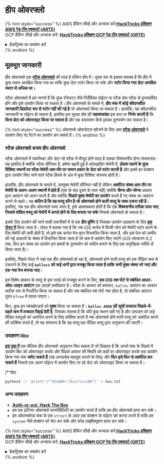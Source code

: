 # हीप ओवरफ्लो

{% hint style="success" %}
AWS हैकिंग सीखें और अभ्यास करें:<img src="/.gitbook/assets/arte.png" alt="" data-size="line">[**HackTricks प्रशिक्षण AWS रेड टीम एक्सपर्ट (ARTE)**](https://training.hacktricks.xyz/courses/arte)<img src="/.gitbook/assets/arte.png" alt="" data-size="line">\
GCP हैकिंग सीखें और अभ्यास करें: <img src="/.gitbook/assets/grte.png" alt="" data-size="line">[**HackTricks प्रशिक्षण GCP रेड टीम एक्सपर्ट (GRTE)**<img src="/.gitbook/assets/grte.png" alt="" data-size="line">](https://training.hacktricks.xyz/courses/grte)

<details>

<summary>हैकट्रिक्स का समर्थन करें</summary>

* [**सदस्यता योजनाएं**](https://github.com/sponsors/carlospolop) की जाँच करें!
* **शामिल हों** 💬 [**डिस्कॉर्ड समूह**](https://discord.gg/hRep4RUj7f) या [**टेलीग्राम समूह**](https://t.me/peass) या हमें **ट्विटर** 🐦 [**@hacktricks\_live**](https://twitter.com/hacktricks\_live)** पर फॉलो** करें।
* **हैकिंग ट्रिक्स साझा करें, [**HackTricks**](https://github.com/carlospolop/hacktricks) और [**HackTricks Cloud**](https://github.com/carlospolop/hacktricks-cloud) github रेपो में PR जमा करके**।

</details>
{% endhint %}

## मूलभूत जानकारी

हीप ओवरफ्लो एक [**स्टैक ओवरफ्लो**](../stack-overflow/) की तरह है लेकिन हीप में। मुख्य रूप से इसका मतलब है कि हीप में कुछ स्थान आरक्षित किया गया था ताकि कुछ डेटा स्टोर किया जा सके और **स्टोर किया गया डेटा आरक्षित स्थान से अधिक था।**

स्टैक ओवरफ्लो में हम जानते हैं कि कुछ रजिस्टर जैसे निर्देशिका पॉइंटर या स्टैक फ्रेम स्टैक से पुनर्स्थापित होंगे और इसे उपयोग किया जा सकता है। हीप ओवरफ्लो के मामले में, **हीप चंक में कोई संवेदनशील जानकारी डिफ़ॉल्ट रूप से स्टोर नहीं की गई है** जो ओवरफ्लो किया जा सकता है। हालांकि, यह संवेदनशील जानकारी या पॉइंटर हो सकता है, इसलिए इस सुरक्षा दोष की **महत्वाकांक्षा** इस बात पर **निर्भर करती है** कि **किस डेटा को ओवरराइट किया जा सकता है** और एक हमलावार कैसे इसका दुरुपयोग कर सकता है।

{% hint style="success" %}
ओवरफ्लो ऑफसेट्स खोजने के लिए आप [**स्टैक ओवरफ्लो**](../stack-overflow/#finding-stack-overflows-offsets) में उपयोग किए गए पैटर्न का उपयोग कर सकते हैं।
{% endhint %}

### स्टैक ओवरफ्लो बनाम हीप ओवरफ्लो

स्टैक ओवरफ्लो में व्यवस्थित और डेटा जो स्टैक में मौजूद होने वाला है उसका विश्वसनीय होना संभावनात: यह इसलिए है क्योंकि स्टैक लीनियर है, हमेशा बढ़ती हुई है कॉलाइडिंग मेमोरी में, **प्रोग्राम चलने के कुछ विशिष्ट स्थानों पर स्टैक मेमोरी आम तौर पर समान प्रकार के डेटा को स्टोर करती है** और इसमें हर फंक्शन द्वारा उपयोग किए जाने वाले स्टैक हिस्से के अंत में कुछ विशिष्ट संरचना होती है।

हालांकि, हीप ओवरफ्लो के मामले में, उपयुक्त मेमोरी लीनियर नहीं है लेकिन **आवंटित चंक्स आम तौर पर मेमोरी के अलग-अलग स्थानों में होते हैं** (एक के बाद दूसरे के पास नहीं) क्योंकि **बिन्स और जोन्स** आकार द्वारा आवंटन को अलग करते हैं और क्योंकि **पिछले मुक्त मेमोरी का उपयोग** करते हैं नए चंक्स का आवंटन करने से पहले। यह **कठिन है कि वह वस्तु कौन है जो ओवरफ्लो होने वाली वस्तु के साथ टकरा रही है**। इसलिए, जब एक हीप ओवरफ्लो पाया जाता है, इसे आवश्यकता होती है कि एक **विश्वसनीय तरीका पाया जाए जिससे वांछित वस्तु को मेमोरी में अगले होने के लिए बनाया जा सके** जिससे ओवरफ्लो हो सकता है।

इसके लिए उपयोग की जाने वाली तकनीकों में से एक **हीप ग्रूमिंग** है जिसका उपयोग उदाहरण के लिए [**इस पोस्ट में**](https://azeria-labs.com/grooming-the-ios-kernel-heap/) किया जाता है। पोस्ट में बताया गया है कि जब iOS कर्नल में किसी जोन को मेमोरी स्टोर करने के लिए मेमोरी की कमी होती है, तो इसे एक कर्नल पेज द्वारा विस्तारित किया जाता है, और इस पेज को उम्मीद की गई आकारों के चंक्स में विभाजित किया जाता है जो क्रम में उपयोग किए जाएंगे (iOS संस्करण 9.2 तक, फिर इन चंक्स का उपयोग इन हमलों के दुरुपयोग को कठिन बनाने के लिए एक यादृच्छिक तरीके से किया जाता है)।

इसलिए, पिछले पोस्ट में जहां एक हीप ओवरफ्लो हो रहा है, ओवरफ्लो होने वाली वस्तु को एक पीड़ित क्रम से टकराने के लिए कई **`kallocs` को कई धागों द्वारा मजबूर किया जाता है ताकि सभी मुक्त चंक्स भरे जाएं और एक नया पेज बनाया जाए**।

इस विशेष आकार के वस्तु से इस भराई को मजबूत करने के लिए, **एक iOS मश पोर्ट से संबंधित आउट-ऑफ-लाइन आवंटन** एक आदर्श उम्मीदवार है। संदेश के आकार को बनाकर, `kalloc` आवंटन का आकार सटीक रूप से निर्धारित किया जा सकता है और जब संबंधित मश पोर्ट नष्ट होता है, तो संबंधित आवंटन तुरंत `kfree` में वापस जाएगा।

फिर, कुछ इन प्लेसहोल्डर्स को **मुक्त** किया जा सकता है। **`kalloc.4096` फ्री सूची तत्काल पिछले-में-पहले क्रम में तत्काल रिहाई देती है**, जिसका मतलब है कि यदि कुछ स्थान पक्षी गए हैं और उत्पादन को कई पीड़ित वस्तुओं को आवंटित करने के लिए कोशिश करते हैं जब ओवरफ्लो होने वाली वस्तु को आवंटित करने की कोशिश करते हैं, तो यह संभावना है कि यह वस्तु एक पीड़ित वस्तु द्वारा अनुसरण की जाएगी।

### उदाहरण libc

[**इस पृष्ठ में**](https://guyinatuxedo.github.io/27-edit\_free\_chunk/heap\_consolidation\_explanation/index.html) एक मौलिक हीप ओवरफ्लो अनुकरण मिल सकता है जो दिखाता है कि अगले चंक के पिछले में उपयोग बिट को ओवरराइट करके और पिछले आकार की स्थिति को कहाँ पर ओवरराइट करके एक उपयोग किया गया चंक **समेट सकते हैं** (यह अनउसेड महसूस कराने के लिए) और **फिर इसे फिर से आवंटित कर सकते हैं** जिससे एक अलग पॉइंटर में उपयोग किए जा रहे डेटा को ओवरराइट किया जा सकता है।

[**प्रोट
```bash
python3 -c 'print("/"*0x400+"/bin/ls\x00")' > hax.txt
```
### अन्य उदाहरण

* [**Auth-or-out. Hack The Box**](https://7rocky.github.io/en/ctf/htb-challenges/pwn/auth-or-out/)
* हम एक इंटीजर ओवरफ्लो वल्नरेबिलिटी का उपयोग करते हैं ताकि हम हीप ओवरफ्लो प्राप्त कर सकें।
* हम ओवरफ्लोव्ड चंक के एक `struct` के अंदर एक फ़ंक्शन के पॉइंटर को करप्ट करते हैं ताकि हम `system` जैसे फ़ंक्शन को सेट कर सकें और कोड एक्झीक्यूशन प्राप्त कर सकें।

{% hint style="success" %}
AWS हैकिंग सीखें और अभ्यास करें:<img src="/.gitbook/assets/arte.png" alt="" data-size="line">[**HackTricks प्रशिक्षण AWS रेड टीम एक्सपर्ट (ARTE)**](https://training.hacktricks.xyz/courses/arte)<img src="/.gitbook/assets/arte.png" alt="" data-size="line">\
GCP हैकिंग सीखें और अभ्यास करें: <img src="/.gitbook/assets/grte.png" alt="" data-size="line">[**HackTricks प्रशिक्षण GCP रेड टीम एक्सपर्ट (GRTE)**<img src="/.gitbook/assets/grte.png" alt="" data-size="line">](https://training.hacktricks.xyz/courses/grte)

<details>

<summary>हैकट्रिक्स का समर्थन करें</summary>

* [**सब्सक्रिप्शन प्लान्स**](https://github.com/sponsors/carlospolop) की जाँच करें!
* **शामिल हों** 💬 [**डिस्कॉर्ड समूह**](https://discord.gg/hRep4RUj7f) या [**टेलीग्राम समूह**](https://t.me/peass) और **ट्विटर** 🐦 [**@hacktricks\_live**](https://twitter.com/hacktricks\_live)** को** **फॉलो** करें।
* **हैकिंग ट्रिक्स साझा करें** [**HackTricks**](https://github.com/carlospolop/hacktricks) और [**HackTricks Cloud**](https://github.com/carlospolop/hacktricks-cloud) github रेपो में PR जमा करके।

</details>
{% endhint %}

